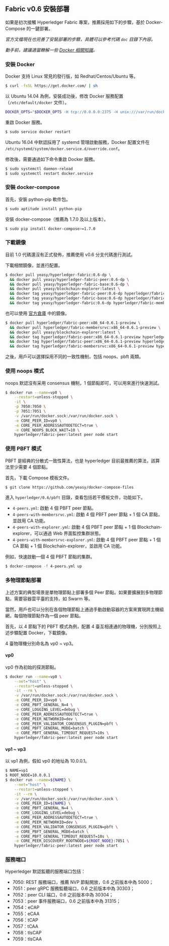 ## Fabric v0.6 安裝部署

如果是初次接觸 Hyperledger Fabric 專案，推薦採用如下的步驟，基於 Docker-Compose 的一鍵部署。

*官方文檔現在也完善了安裝部署的步驟，具體可以參考代碼 `doc` 目錄下內容。*

*動手前，建議適當瞭解一些 [Docker 相關知識](https://github.com/yeasy/docker_practice)。*

### 安裝 Docker

Docker 支持 Linux 常見的發行版，如 Redhat/Centos/Ubuntu 等。

```sh
$ curl -fsSL https://get.docker.com/ | sh
```

以 Ubuntu 14.04 為例，安裝成功後，修改 Docker 服務配置（`/etc/default/docker` 文件）。

```sh
DOCKER_OPTS="$DOCKER_OPTS -H tcp://0.0.0.0:2375 -H unix:///var/run/docker.sock --api-cors-header='*'"
```

重啟 Docker 服務。

```sh
$ sudo service docker restart
```
Ubuntu 16.04 中默認採用了 systemd 管理啟動服務，Docker 配置文件在 `/etc/systemd/system/docker.service.d/override.conf`。

修改後，需要通過如下命令重啟 Docker 服務。

```sh
$ sudo systemctl daemon-reload
$ sudo systemctl restart docker.service
```

### 安裝 docker-compose

首先，安裝 python-pip 軟件包。

```sh
$ sudo aptitude install python-pip
```

安裝 docker-compose（推薦為 1.7.0 及以上版本）。

```sh
$ sudo pip install docker-compose>=1.7.0
```

### 下載鏡像

目前 1.0 代碼還沒有正式發佈，推薦使用 v0.6 分支代碼進行測試。

下載相關鏡像，並進行配置。

```sh
$ docker pull yeasy/hyperledger-fabric:0.6-dp \
  && docker pull yeasy/hyperledger-fabric-peer:0.6-dp \
  && docker pull yeasy/hyperledger-fabric-base:0.6-dp \
  && docker pull yeasy/blockchain-explorer:latest \
  && docker tag yeasy/hyperledger-fabric-peer:0.6-dp hyperledger/fabric-peer \
  && docker tag yeasy/hyperledger-fabric-base:0.6-dp hyperledger/fabric-baseimage \
  && docker tag yeasy/hyperledger-fabric:0.6-dp hyperledger/fabric-membersrvc
```

也可以使用 [官方倉庫](https://hub.docker.com/u/hyperledger/) 中的鏡像。

```sh
$ docker pull hyperledger/fabric-peer:x86_64-0.6.1-preview \
  && docker pull hyperledger/fabric-membersrvc:x86_64-0.6.1-preview \
  && docker pull yeasy/blockchain-explorer:latest \
  && docker tag hyperledger/fabric-peer:x86_64-0.6.1-preview hyperledger/fabric-peer \
  && docker tag hyperledger/fabric-peer:x86_64-0.6.1-preview hyperledger/fabric-baseimage \
  && docker tag hyperledger/fabric-membersrvc:x86_64-0.6.1-preview hyperledger/fabric-membersrvc
```

之後，用戶可以選擇採用不同的一致性機制，包括 noops、pbft 兩類。

### 使用 noops 模式
noops 默認沒有采用 consensus 機制，1 個節點即可，可以用來進行快速測試。

```sh
$ docker run --name=vp0 \
    --restart=unless-stopped \
    -it \
    -p 7050:7050 \
    -p 7051:7051 \
    -v /var/run/docker.sock:/var/run/docker.sock \
    -e CORE_PEER_ID=vp0 \
    -e CORE_PEER_ADDRESSAUTODETECT=true \
    -e CORE_NOOPS_BLOCK_WAIT=10 \
    hyperledger/fabric-peer:latest peer node start
```

### 使用 PBFT 模式

PBFT 是經典的分散式一致性算法，也是 hyperledger 目前最推薦的算法，該算法至少需要 4 個節點。

首先，下載 Compose 模板文件。

```sh
$ git clone https://github.com/yeasy/docker-compose-files
```

進入 `hyperledger/0.6/pbft` 目錄，查看包括若干模板文件，功能如下。

* `4-peers.yml`: 啟動 4 個 PBFT peer 節點。
* `4-peers-with-membersrvc.yml`: 啟動 4 個 PBFT peer 節點 + 1 個 CA 節點，並啟用 CA 功能。
* `4-peers-with-explorer.yml`: 啟動 4 個 PBFT peer 節點 + 1 個 Blockchain-explorer，可以通過 Web 界面監控集群狀態。
* `4-peers-with-membersrvc-explorer.yml`: 啟動 4 個 PBFT peer 節點 + 1 個 CA 節點 + 1 個 Blockchain-explorer，並啟用 CA 功能。

例如，快速啟動一個 4 個 PBFT 節點的集群。

```sh
$ docker-compose -f 4-peers.yml up
```

### 多物理節點部署

上述方案的典型場景是單物理節點上部署多個 Peer 節點。如果要擴展到多物理節點，需要容器雲平臺的支持，如 Swarm 等。

當然，用戶也可以分別在各個物理節點上通過手動啟動容器的方案來實現跨主機組網，每個物理節點作為一個 peer 節點。

首先，以 4 節點下的 PBFT 模式為例，配置 4 臺互相連通的物理機，分別按照上述步驟配置 Docker，下載鏡像。

4 臺物理機分別命名為 vp0 ~ vp3。

#### vp0

vp0 作為初始的探測節點。

```sh
$ docker run --name=vp0 \
    --net="host" \
    --restart=unless-stopped \
    -it --rm \
    -v /var/run/docker.sock:/var/run/docker.sock \
    -e CORE_PEER_ID=vp0 \
    -e CORE_PBFT_GENERAL_N=4 \
    -e CORE_LOGGING_LEVEL=debug \
    -e CORE_PEER_ADDRESSAUTODETECT=true \
    -e CORE_PEER_NETWORKID=dev \
    -e CORE_PEER_VALIDATOR_CONSENSUS_PLUGIN=pbft \
    -e CORE_PBFT_GENERAL_MODE=batch \
    -e CORE_PBFT_GENERAL_TIMEOUT_REQUEST=10s \
    hyperledger/fabric-peer:latest peer node start
```

#### vp1 ~ vp3

以 vp1 為例，假如 vp0 的地址為 10.0.0.1。

```sh
$ NAME=vp1
$ ROOT_NODE=10.0.0.1
$ docker run --name=${NAME} \
    --net="host" \
    --restart=unless-stopped \
    -it --rm \
    -v /var/run/docker.sock:/var/run/docker.sock \
    -e CORE_PEER_ID=${NAME} \
    -e CORE_PBFT_GENERAL_N=4 \
    -e CORE_LOGGING_LEVEL=debug \
    -e CORE_PEER_ADDRESSAUTODETECT=true \
    -e CORE_PEER_NETWORKID=dev \
    -e CORE_PEER_VALIDATOR_CONSENSUS_PLUGIN=pbft \
    -e CORE_PBFT_GENERAL_MODE=batch \
    -e CORE_PBFT_GENERAL_TIMEOUT_REQUEST=10s \
    -e CORE_PEER_DISCOVERY_ROOTNODE=${ROOT_NODE}:7051 \
    hyperledger/fabric-peer:latest peer node start
```

### 服務端口
Hyperledger 默認監聽的服務端口包括：

* 7050: REST 服務端口，推薦 NVP 節點開放，0.6 之前版本中為 5000；
* 7051：peer gRPC 服務監聽端口，0.6 之前版本中為 30303；
* 7052：peer CLI 端口，0.6 之前版本中為 30304；
* 7053：peer 事件服務端口，0.6 之前版本中為 31315；
* 7054：eCAP
* 7055：eCAA
* 7056：tCAP
* 7057：tCAA
* 7058：tlsCAP
* 7059：tlsCAA
